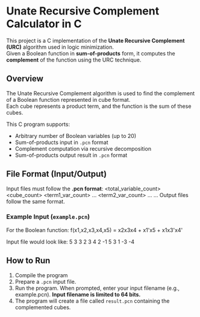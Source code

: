 # Unate Recursive Complement Calculator in C

This project is a C implementation of the **Unate Recursive Complement (URC)** algorithm used in logic minimization.  
Given a Boolean function in **sum-of-products** form, it computes the **complement** of the function using the URC technique.

## Overview

The Unate Recursive Complement algorithm is used to find the complement of a Boolean function represented in cube format.  
Each cube represents a product term, and the function is the sum of these cubes.

This C program supports:
- Arbitrary number of Boolean variables (up to 20)
- Sum-of-products input in `.pcn` format
- Complement computation via recursive decomposition
- Sum-of-products output result in `.pcn` format

## File Format (Input/Output)

Input files must follow the **.pcn format**:
<total_variable_count>
<cube_count>
<term1_var_count> <var1> <var2> ...
<term2_var_count> <var1> <var2> ...
...
Output files follow the same format. 

### Example Input (`example.pcn`)

For the Boolean function:
f(x1,x2,x3,x4,x5) = x2x3x4 + x1'x5 + x1x3'x4'

Input file would look like:
5
3
3 2 3 4
2 -1 5
3 1 -3 -4

## How to Run
1. Compile the program
2. Prepare a `.pcn` input file.
3. Run the program. When prompted, enter your input filename (e.g., example.pcn). **Input filename is limited to 64 bits.** 
4. The program will create a file called `result.pcn` containing the complemented cubes.
